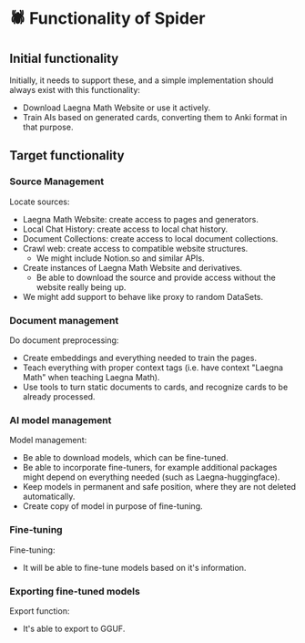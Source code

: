 # 🕷 Functionality of Spider

## Initial functionality

Initially, it needs to support these, and a simple implementation should always exist with this functionality:
- Download Laegna Math Website or use it actively.
- Train AIs based on generated cards, converting them to Anki format in that purpose.

## Target functionality

### Source Management

Locate sources:
- Laegna Math Website: create access to pages and generators.
- Local Chat History: create access to local chat history.
- Document Collections: create access to local document collections.
- Crawl web: create access to compatible website structures.
  - We might include Notion.so and similar APIs.
- Create instances of Laegna Math Website and derivatives.
  - Be able to download the source and provide access without the website really being up.
- We might add support to behave like proxy to random DataSets.

### Document management

Do document preprocessing:
- Create embeddings and everything needed to train the pages.
- Teach everything with proper context tags (i.e. have context "Laegna Math" when teaching Laegna Math).
- Use tools to turn static documents to cards, and recognize cards to be already processed.

### AI model management

Model management:
- Be able to download models, which can be fine-tuned.
- Be able to incorporate fine-tuners, for example additional packages might depend on everything needed (such as Laegna-huggingface).
- Keep models in permanent and safe position, where they are not deleted automatically.
- Create copy of model in purpose of fine-tuning.

### Fine-tuning

Fine-tuning:
- It will be able to fine-tune models based on it's information.

### Exporting fine-tuned models

Export function:
- It's able to export to GGUF.
